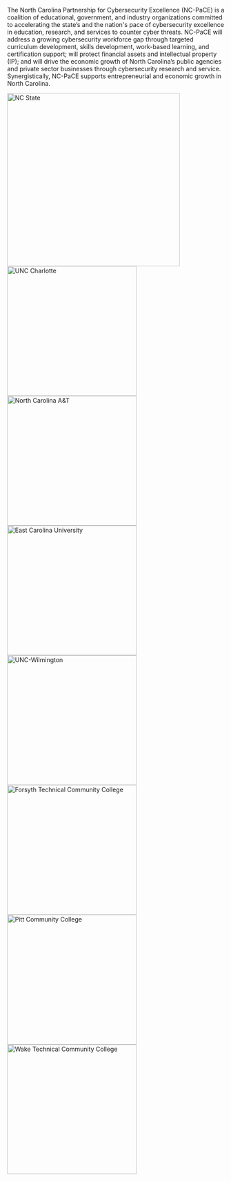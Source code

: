 The North Carolina Partnership for Cybersecurity Excellence (NC-PaCE) is a coalition of
educational, government, and industry organizations committed to accelerating the state’s and the nation's
pace of cybersecurity excellence in education, research, and services to counter cyber threats. NC-PaCE
will address a growing cybersecurity workforce gap through targeted curriculum development, skills development, work-based learning, and certification support; will protect financial assets and intellectual property (IP); and will drive the economic growth of North Carolina’s public agencies and private sector businesses through cybersecurity research and service. Synergistically, NC-PaCE supports entrepreneurial and economic growth in North Carolina.

<div class="logo-table">

<div class="logo-row">
<div class="logo">
<a href="https://ncsu.edu"><img src="{% link assets/ncstate.png %}" width=400 alt="NC State" /></a>
</div>
</div>

<div class="logo-row">
<div class="logo">
<a href="https://charlotte.edu"><img src="{% link assets/uncc.png %}" width=300 alt="UNC Charlotte" /></a>
</div>
<div class="logo">
<a href="https://ncat.edu"><img src="{% link assets/ncat.png %}" width=300 alt="North Carolina A&amp;T" /></a>
</div>
</div>

<div class="logo-row">
<div class="logo">
<a href="https://ecu.edu"><img src="{% link assets/ecu.png %}" width=300 alt="East Carolina University" /></a>
</div>
<div class="logo">
<a href="https://uncw.edu"><img src="{% link assets/uncw.png %}" width=300 alt="UNC-Wilmington" /></a>
</div>
</div>

<div class="logo-row">
<div class="logo">
<a href="https://forsythtech.edu/"><img src="{% link assets/forsythtech.png %}" width=300 alt="Forsyth Technical Community College" /></a>
</div>
<div class="logo">
<a href="https://pittcc.edu"><img src="{% link assets/pittcc.png %}" width=300 alt="Pitt Community College" /></a>
</div>
</div>

<div class="logo-row">
<div class="logo">
<a href="https://waketech.edu"><img src="{% link assets/waketech.png %}" width=300 alt="Wake Technical Community College" /></a>
</div>
</div>

</div>
